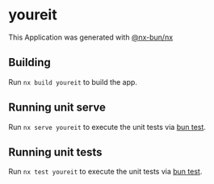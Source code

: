 # youreit

This Application was generated with [@nx-bun/nx](https://github.com/jordan-hall/nx-bun)

## Building

Run `nx build youreit` to build the app.

## Running unit serve

Run `nx serve youreit` to execute the unit tests via [bun test](https://bun.sh/docs/cli/test).

## Running unit tests

Run `nx test youreit` to execute the unit tests via [bun test](https://bun.sh/docs/cli/test).
